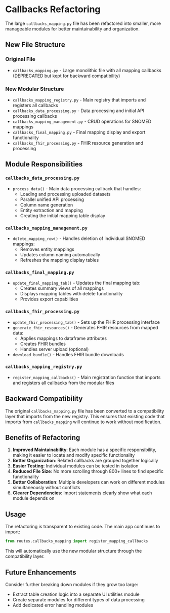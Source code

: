 # Callbacks Refactoring

The large `callbacks_mapping.py` file has been refactored into smaller, more manageable modules for better maintainability and organization.

## New File Structure

### Original File
- `callbacks_mapping.py` - Large monolithic file with all mapping callbacks (DEPRECATED but kept for backward compatibility)

### New Modular Structure
- `callbacks_mapping_registry.py` - Main registry that imports and registers all callbacks
- `callbacks_data_processing.py` - Data processing and initial API processing callbacks
- `callbacks_mapping_management.py` - CRUD operations for SNOMED mappings
- `callbacks_final_mapping.py` - Final mapping display and export functionality
- `callbacks_fhir_processing.py` - FHIR resource generation and processing

## Module Responsibilities

### `callbacks_data_processing.py`
- `process_data()` - Main data processing callback that handles:
  - Loading and processing uploaded datasets
  - Parallel unified API processing
  - Column name generation
  - Entity extraction and mapping
  - Creating the initial mapping table display

### `callbacks_mapping_management.py`
- `delete_mapping_row()` - Handles deletion of individual SNOMED mappings:
  - Removes entity mappings
  - Updates column naming automatically
  - Refreshes the mapping display tables

### `callbacks_final_mapping.py`
- `update_final_mapping_tab()` - Updates the final mapping tab:
  - Creates summary views of all mappings
  - Displays mapping tables with delete functionality
  - Provides export capabilities

### `callbacks_fhir_processing.py`
- `update_fhir_processing_tab()` - Sets up the FHIR processing interface
- `generate_fhir_resources()` - Generates FHIR resources from mapped data:
  - Applies mappings to dataframe attributes
  - Creates FHIR bundles
  - Handles server upload (optional)
- `download_bundle()` - Handles FHIR bundle downloads

### `callbacks_mapping_registry.py`
- `register_mapping_callbacks()` - Main registration function that imports and registers all callbacks from the modular files

## Backward Compatibility

The original `callbacks_mapping.py` file has been converted to a compatibility layer that imports from the new registry. This ensures that existing code that imports from `callbacks_mapping` will continue to work without modification.

## Benefits of Refactoring

1. **Improved Maintainability**: Each module has a specific responsibility, making it easier to locate and modify specific functionality
2. **Better Organization**: Related callbacks are grouped together logically
3. **Easier Testing**: Individual modules can be tested in isolation
4. **Reduced File Size**: No more scrolling through 800+ lines to find specific functionality
5. **Better Collaboration**: Multiple developers can work on different modules simultaneously without conflicts
6. **Clearer Dependencies**: Import statements clearly show what each module depends on

## Usage

The refactoring is transparent to existing code. The main app continues to import:

```python
from routes.callbacks_mapping import register_mapping_callbacks
```

This will automatically use the new modular structure through the compatibility layer.

## Future Enhancements

Consider further breaking down modules if they grow too large:
- Extract table creation logic into a separate UI utilities module
- Create separate modules for different types of data processing
- Add dedicated error handling modules
